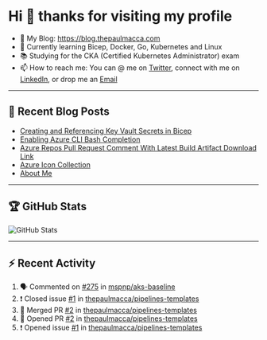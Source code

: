 # Hi 👋 thanks for visiting my profile

- 💬 My Blog: <https://blog.thepaulmacca.com>
- 🌱 Currently learning Bicep, Docker, Go, Kubernetes and Linux
- 📚 Studying for the CKA (Certified Kubernetes Administrator) exam
- 📫 How to reach me: You can @ me on [Twitter](https://twitter.com/thepaulmacca), connect with me on [LinkedIn](https://www.linkedin.com/in/thepaulmacca/), or drop me an [Email](mailto:pm@thepaulmacca.com)

---

## :blue_book: Recent Blog Posts
<!-- BLOG-POST-LIST:START -->
- [Creating and Referencing Key Vault Secrets in Bicep](https://blog.thepaulmacca.com/posts/creating-and-referencing-key-vault-secrets-in-bicep/)
- [Enabling Azure CLI Bash Completion](https://blog.thepaulmacca.com/posts/enabling-azure-cli-bash-completion/)
- [Azure Repos Pull Request Comment With Latest Build Artifact Download Link](https://blog.thepaulmacca.com/posts/azure-repos-pull-request-comment-with-latest-build-artifact-download-link/)
- [Azure Icon Collection](https://blog.thepaulmacca.com/posts/azure-icon-collection/)
- [About Me](https://blog.thepaulmacca.com/about/)
<!-- BLOG-POST-LIST:END -->

---

## :trophy: GitHub Stats

![GitHub Stats](https://github-readme-stats.vercel.app/api?username=thepaulmacca&count_private=true&show_icons=true&theme=dark)

---

## :zap: Recent Activity

<!--START_SECTION:activity-->
1. 🗣 Commented on [#275](https://github.com/mspnp/aks-baseline/issues/275) in [mspnp/aks-baseline](https://github.com/mspnp/aks-baseline)
2. ❗️ Closed issue [#1](https://github.com/thepaulmacca/pipelines-templates/issues/1) in [thepaulmacca/pipelines-templates](https://github.com/thepaulmacca/pipelines-templates)
3. 🎉 Merged PR [#2](https://github.com/thepaulmacca/pipelines-templates/pull/2) in [thepaulmacca/pipelines-templates](https://github.com/thepaulmacca/pipelines-templates)
4. 💪 Opened PR [#2](https://github.com/thepaulmacca/pipelines-templates/pull/2) in [thepaulmacca/pipelines-templates](https://github.com/thepaulmacca/pipelines-templates)
5. ❗️ Opened issue [#1](https://github.com/thepaulmacca/pipelines-templates/issues/1) in [thepaulmacca/pipelines-templates](https://github.com/thepaulmacca/pipelines-templates)
<!--END_SECTION:activity-->
